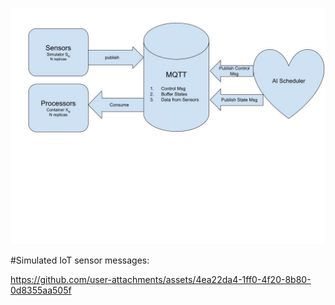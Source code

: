 ![simple simulation schematic.jpg](docs/simple%20simulation%20schematic.jpg)


#Simulated IoT sensor messages:

https://github.com/user-attachments/assets/4ea22da4-1ff0-4f20-8b80-0d8355aa505f